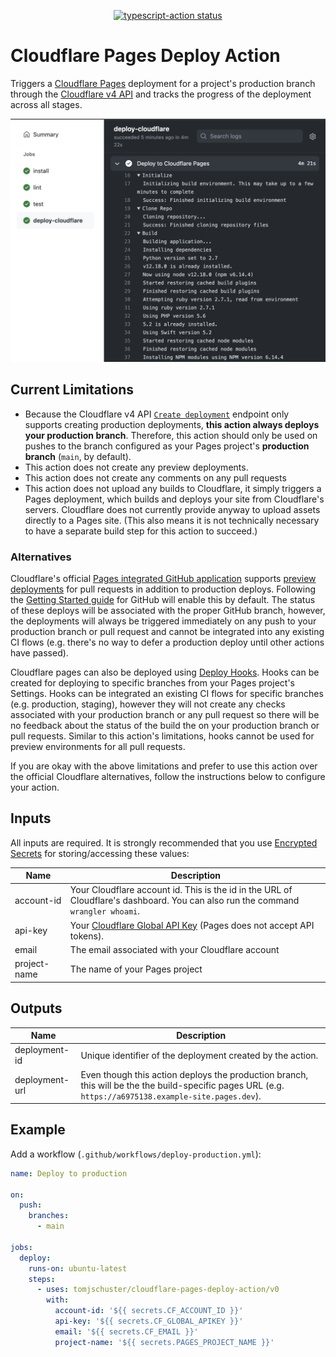 <p align="center">
  <a href="https://github.com/tomjschuster/cloudflare-pages-deploy-action/actions"><img alt="typescript-action status" src="https://github.com/tomjschuster/cloudflare-pages-deploy-action/workflows/build-test/badge.svg"></a>
</p>

# Cloudflare Pages Deploy Action

Triggers a [Cloudflare Pages](https://pages.cloudflare.com/) deployment for a project's production branch through the [Cloudflare v4 API](https://api.cloudflare.com/) and tracks the progress of the deployment across all stages.

![Cloudflare Page deploying from GitHub Actions](./assets/action-example.png)

## Current Limitations

- Because the Cloudflare v4 API [`Create deployment`](https://api.cloudflare.com/#pages-deployment-create-deployment) endpoint only supports creating production deployments, **this action always deploys your production branch**. Therefore, this action should only be used on pushes to the branch configured as your Pages project's **production branch** (`main`, by default).
- This action does not create any preview deployments.
- This action does not create any comments on any pull requests
- This action does not upload any builds to Cloudflare, it simply triggers a Pages deployment, which builds and deploys your site from Cloudflare's servers. Cloudflare does not currently provide anyway to upload assets directly to a Pages site. (This also means it is not technically necessary to have a separate build step for this action to succeed.)

### Alternatives

Cloudflare's official [Pages integrated GitHub application](https://github.com/apps/cloudflare-pages) supports [preview deployments](https://developers.cloudflare.com/pages/platform/preview-deployments) for pull requests in addition to production deploys. Following the [Getting Started guide](https://developers.cloudflare.com/pages/get-started) for GitHub will enable this by default. The status of these deploys will be associated with the proper GitHub branch, however, the deployments will always be triggered immediately on any push to your production branch or pull request and cannot be integrated into any existing CI flows (e.g. there's no way to defer a production deploy until other actions have passed).

Cloudflare pages can also be deployed using [Deploy Hooks](https://developers.cloudflare.com/pages/platform/deploy-hooks). Hooks can be created for deploying to specific branches from your Pages project's Settings. Hooks can be integrated an existing CI flows for specific branches (e.g. production, staging), however they will not create any checks associated with your production branch or any pull request so there will be no feedback about the status of the build the on your production branch or pull requests. Similar to this action's limitations, hooks cannot be used for preview environments for all pull requests.

If you are okay with the above limitations and prefer to use this action over the official Cloudflare alternatives, follow the instructions below to configure your action.

## Inputs

All inputs are required. It is strongly recommended that you use [Encrypted Secrets](https://docs.github.com/en/actions/security-guides/encrypted-secrets) for storing/accessing these values:

| Name         | Description                                                                                                                        |
| ------------ | ---------------------------------------------------------------------------------------------------------------------------------- |
| account-id   | Your Cloudflare account id. This is the id in the URL of Cloudflare's dashboard. You can also run the command `wrangler whoami`.   |
| api-key      | Your [Cloudflare Global API Key](https://developers.cloudflare.com/api/keys#view-your-api-key) (Pages does not accept API tokens). |
| email        | The email associated with your Cloudflare account                                                                                  |
| project-name | The name of your Pages project                                                                                                     |

## Outputs

| Name           | Description                                                                                                                                            |
| -------------- | ------------------------------------------------------------------------------------------------------------------------------------------------------ |
| deployment-id  | Unique identifier of the deployment created by the action.                                                                                             |
| deployment-url | Even though this action deploys the production branch, this will be the the build-specific pages URL (e.g. `https://a6975138.example-site.pages.dev`). |

## Example

Add a workflow (`.github/workflows/deploy-production.yml`):

```yaml
name: Deploy to production

on:
  push:
    branches:
      - main

jobs:
  deploy:
    runs-on: ubuntu-latest
    steps:
      - uses: tomjschuster/cloudflare-pages-deploy-action/v0
        with:
          account-id: '${{ secrets.CF_ACCOUNT_ID }}'
          api-key: '${{ secrets.CF_GLOBAL_APIKEY }}'
          email: '${{ secrets.CF_EMAIL }}'
          project-name: '${{ secrets.PAGES_PROJECT_NAME }}'
```

